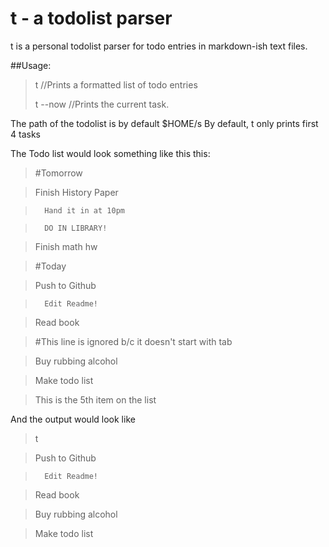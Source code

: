 t - a todolist parser
=====================

t is a personal todolist parser for todo entries in markdown-ish text files.


##Usage:
>t //Prints a formatted list of todo entries
>
>t --now //Prints the current task.

The path of the todolist is by default $HOME/s
By default, t only prints first 4 tasks

The Todo list would look something like this this:

>#Tomorrow

>	Finish History Paper

>		Hand it in at 10pm

>		DO IN LIBRARY!

>	Finish math hw	

>	#Today

>	Push to Github

>		Edit Readme!

>	Read book

>#This line is ignored b/c it doesn't start with tab

>	Buy rubbing alcohol

>	Make todo list

>	This is the 5th item on the list

And the output would look like
>t

>	Push to Github

>		Edit Readme!

>	Read book

>	Buy rubbing alcohol

>	Make todo list
